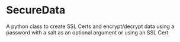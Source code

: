 # SecureData
A python class to create SSL Certs and encrypt/decrypt data using a password with a salt as an optional argument or using an SSL Cert
